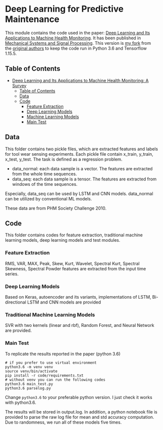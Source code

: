 # Deep Learning for Predictive Maintenance

This module contains the code used in the paper: [Deep Learning and Its Applications to Machine Health Monitoring](https://www.researchgate.net/publication/311839720_Deep_Learning_and_Its_Applications_to_Machine_Health_Monitoring_A_Survey). It has been published in [Mechanical Systems and Signal Processing](https://linkinghub.elsevier.com/retrieve/pii/S0888327018303108). This version is [my fork](https://github.com/bagustrius) from the [original authors](https://github.com/ClockworkBunny/MHMS_DEEPLEARNING.) to keep the code run in Python 3.6 and Tensorflow 1.15.5.

## Table of Contents

<!-- TOC START min:1 max:3 link:true update:true -->
- [Deep Learning and Its Applications to Machine Health Monitoring: A Survey](#DL-MHMS)
  - [Table of Contents](#table-of-contents)
  - [Data](#data)
  - [Code](#code)
    - [Feature Extraction](#feature-extraction)
    - [Deep Learning Models](#deep-learning-models)
    - [Machine Learning Models](#machine-learning-models)
    - [Main Test](#main-test)
<!-- TOC END -->



## Data
This folder contains two pickle files, which are extracted features and labels for tool wear sensing experiments. Each pickle file contain x_train, y_train, x_test, y_test. The task is defined as a regression problem.

- data_normal: each data sample is a vector. The features are extracted from the whole time sequences. 
- data_seq: each data sample is a tensor. The features are extracted from windows of the time sequences. 

Especially, data_seq can be used by LSTM and CNN models. data_normal can be utilized by conventional ML models.

These data are from PHM Society Challenge 2010.  

## Code
This folder contains codes for feature extraction, traditional machine learning models, deep learning models and test modules. 

### Feature Extraction
RMS, VAR, MAX, Peak, Skew, Kurt, Wavelet, Spectral Kurt, Spectral Skewness, Spectral Powder features are extracted from the input time series. 

### Deep Learning Models
Based on Keras, autoencoder and its variants, implementations of LSTM, Bi-directional LSTM and CNN models are provided

### Traditional Machine Learning Models
SVR with two kernels (linear and rbf), Random Forest, and Neural Network are provided.

### Main Test
To replicate the results reported in the paper (python 3.6)
```
# if you prefer to use virtual environment
python3.6 -m venv venv
source venv/bin/activate 
pip install -r code/requirements.txt 
# without venv you can run the following codes
python3.6 main_test.py
python3.6 parselog.py
```
Change `python3.6` to your preferable python version. I just check it works with python3.6.


The results will be stored in output.log. In addition, a python notebook file is provided to parse the raw log file for mean and std accuracy computation. 
Due to randomness, we run all of these models five times. 

